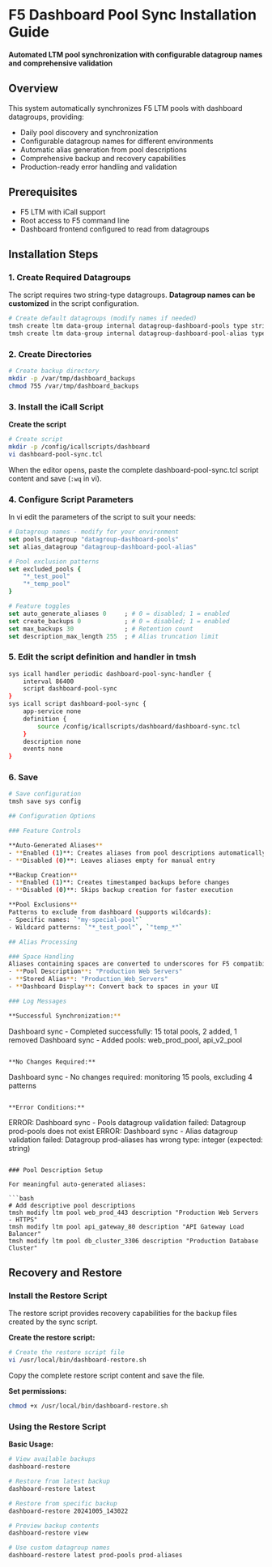 # F5 Dashboard Pool Sync Installation Guide

**Automated LTM pool synchronization with configurable datagroup names and comprehensive validation**

## Overview

This system automatically synchronizes F5 LTM pools with dashboard datagroups, providing:
- Daily pool discovery and synchronization
- Configurable datagroup names for different environments
- Automatic alias generation from pool descriptions
- Comprehensive backup and recovery capabilities
- Production-ready error handling and validation

## Prerequisites

- F5 LTM with iCall support
- Root access to F5 command line
- Dashboard frontend configured to read from datagroups

## Installation Steps

### 1. Create Required Datagroups

The script requires two string-type datagroups. **Datagroup names can be customized** in the script configuration.

```bash
# Create default datagroups (modify names if needed)
tmsh create ltm data-group internal datagroup-dashboard-pools type string
tmsh create ltm data-group internal datagroup-dashboard-pool-alias type string
```

### 2. Create Directories

```bash
# Create backup directory
mkdir -p /var/tmp/dashboard_backups
chmod 755 /var/tmp/dashboard_backups
```

### 3. Install the iCall Script

**Create the script**

```bash
# Create script
mkdir -p /config/icallscripts/dashboard
vi dashboard-pool-sync.tcl
```

When the editor opens, paste the complete dashboard-pool-sync.tcl script content and save (`:wq` in vi).

### 4. Configure Script Parameters

In vi edit the parameters of the script to suit your needs:

```tcl
# Datagroup names - modify for your environment
set pools_datagroup "datagroup-dashboard-pools"
set alias_datagroup "datagroup-dashboard-pool-alias"

# Pool exclusion patterns
set excluded_pools {
    "*_test_pool"
    "*_temp_pool"
}

# Feature toggles
set auto_generate_aliases 0     ; # 0 = disabled; 1 = enabled
set create_backups 0            ; # 0 = disabled; 1 = enabled
set max_backups 30              ; # Retention count
set description_max_length 255  ; # Alias truncation limit
```

### 5. Edit the script definition and handler in tmsh

```bash
sys icall handler periodic dashboard-pool-sync-handler {
    interval 86400
    script dashboard-pool-sync
}
sys icall script dashboard-pool-sync {
    app-service none
    definition {
        source /config/icallscripts/dashboard/dashboard-sync.tcl
    }
    description none
    events none
}
```

### 6. Save

```bash
# Save configuration
tmsh save sys config

## Configuration Options

### Feature Controls

**Auto-Generated Aliases**
- **Enabled (1)**: Creates aliases from pool descriptions automatically
- **Disabled (0)**: Leaves aliases empty for manual entry

**Backup Creation**
- **Enabled (1)**: Creates timestamped backups before changes
- **Disabled (0)**: Skips backup creation for faster execution

**Pool Exclusions**
Patterns to exclude from dashboard (supports wildcards):
- Specific names: `"my-special-pool"`
- Wildcard patterns: `"*_test_pool"`, `"temp_*"`

## Alias Processing

### Space Handling
Aliases containing spaces are converted to underscores for F5 compatibility:
- **Pool Description**: "Production Web Servers"
- **Stored Alias**: "Production_Web_Servers"
- **Dashboard Display**: Convert back to spaces in your UI

### Log Messages

**Successful Synchronization:**
```
Dashboard sync - Completed successfully: 15 total pools, 2 added, 1 removed
Dashboard sync - Added pools: web_prod_pool, api_v2_pool
```

**No Changes Required:**
```
Dashboard sync - No changes required: monitoring 15 pools, excluding 4 patterns
```

**Error Conditions:**
```
ERROR: Dashboard sync - Pools datagroup validation failed: Datagroup prod-pools does not exist
ERROR: Dashboard sync - Alias datagroup validation failed: Datagroup prod-aliases has wrong type: integer (expected: string)
```

### Pool Description Setup

For meaningful auto-generated aliases:

```bash
# Add descriptive pool descriptions
tmsh modify ltm pool web_prod_443 description "Production Web Servers - HTTPS"
tmsh modify ltm pool api_gateway_80 description "API Gateway Load Balancer"
tmsh modify ltm pool db_cluster_3306 description "Production Database Cluster"
```

## Recovery and Restore

### Install the Restore Script

The restore script provides recovery capabilities for the backup files created by the sync script.

**Create the restore script:**

```bash
# Create the restore script file
vi /usr/local/bin/dashboard-restore.sh
```

Copy the complete restore script content and save the file.

**Set permissions:**

```bash
chmod +x /usr/local/bin/dashboard-restore.sh
```

### Using the Restore Script

**Basic Usage:**

```bash
# View available backups
dashboard-restore

# Restore from latest backup
dashboard-restore latest

# Restore from specific backup
dashboard-restore 20241005_143022

# Preview backup contents
dashboard-restore view

# Use custom datagroup names
dashboard-restore latest prod-pools prod-aliases
```

